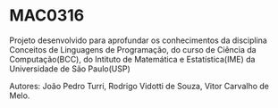 # MAC0316

Projeto desenvolvido para aprofundar os conhecimentos da disciplina Conceitos de Linguagens de Programação, do curso de Ciência da Computação(BCC), do Intituto de Matemática e Estatística(IME) da Universidade de São Paulo(USP)

Autores: João Pedro Turri, Rodrigo Vidotti de Souza, Vitor Carvalho de Melo.